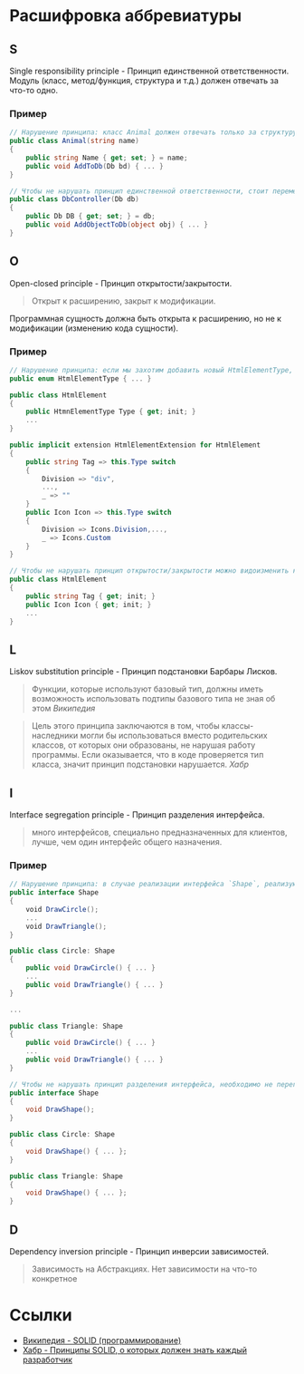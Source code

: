 # Расшифровка аббревиатуры
## S
Single responsibility principle - Принцип единственной ответственности.
Модуль (класс, метод/функция, структура и т.д.) должен отвечать за что-то одно.

### Пример

```csharp
// Нарушение принципа: класс Animal должен отвечать только за структуру (поля, методы) абстрактного животного, но не за добавление его в базу данных;
public class Animal(string name)
{
	public string Name { get; set; } = name;
	public void AddToDb(Db bd) { ... }
}

// Чтобы не нарушать принцип единственной ответственности, стоит переменести метод `AddToDB` в другой класс
public class DbController(Db db)
{
	public Db DB { get; set; } = db;
	public void AddObjectToDb(object obj) { ... }
}
```
## O
Open-closed principle - Принцип открытости/закрытости.
> Открыт к расширению, закрыт к модификации.

Программная сущность должна быть открыта к расширению, но не к модификации (изменению кода сущности).

### Пример

```csharp
// Нарушение принципа: если мы захотим добавить новый HtmlElementType, то придётся модифицировать `HtmlElementType` и свойства `Tag` `Icon` в HtmlElementExtension;
public enum HtmlElementType { ... }

public class HtmlElement
{
	public HtmnElementType Type { get; init; }
	...
}

public implicit extension HtmlElementExtension for HtmlElement
{
	public string Tag => this.Type switch 
	{
		Division => "div",
		...,
		_ => ""
	}
	public Icon Icon => this.Type switch
	{
		Division => Icons.Division,...,
		_ => Icons.Custom
	}
}

// Чтобы не нарушать принцип открытости/закрытости можно видоизменить класс `HtmlElement`, используя свойства `Tag` и `Icon`, вместо `Type`
public class HtmlElement
{
	public string Tag { get; init; }
	public Icon Icon { get; init; }
	...
}
``` 
## L
Liskov substitution principle - Принцип подстановки Барбары Лисков.
> Функции, которые используют базовый тип, должны иметь возможность использовать подтипы базового типа не зная об этом
> *Википедия*

> Цель этого принципа заключаются в том, чтобы классы-наследники могли бы использоваться вместо родительских классов, от которых они образованы, не нарушая работу программы. Если оказывается, что в коде проверяется тип класса, значит принцип подстановки нарушается.
> *Хабр*
## I
Interface segregation principle - Принцип разделения интерфейса.
> много интерфейсов, специально предназначенных для клиентов, лучше, чем один интерфейс общего назначения.
### Пример
```csharp
// Нарушение принципа: в случае реализации интерфейса `Shape`, реализующим классам придётся реализовывать все методы интерфейса.
public interface Shape
{
    void DrawCircle();
    ...
    void DrawTriangle();
}

public class Circle: Shape 
{
	public void DrawCircle() { ... }
	...
	public void DrawTriangle() { ... }
}

...

public class Triangle: Shape 
{
	public void DrawCircle() { ... }
	...
	public void DrawTriangle() { ... }
}

// Чтобы не нарушать принцип разделения интерфейса, необходимо не перегружать интерфейсы и соблюдать принцип единственной ответственности и абстракцию.
public interface Shape
{
	void DrawShape();
}

public class Circle: Shape
{
	void DrawShape() { ... };
}

public class Triangle: Shape
{
	void DrawShape() { ... };
}
```
## D
Dependency inversion principle - Принцип инверсии зависимостей.
> Зависимость на Абстракциях. Нет зависимости на что-то конкретное


# Ссылки
- [Википедия - SOLID (программирование)](https://ru.wikipedia.org/wiki/SOLID_(%D0%BF%D1%80%D0%BE%D0%B3%D1%80%D0%B0%D0%BC%D0%BC%D0%B8%D1%80%D0%BE%D0%B2%D0%B0%D0%BD%D0%B8%D0%B5))
- [Хабр - Принципы SOLID, о которых должен знать каждый разработчик](https://habr.com/ru/companies/ruvds/articles/426413/)